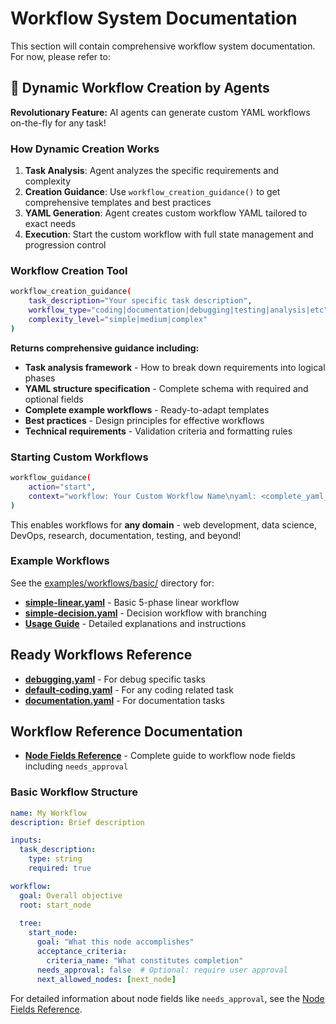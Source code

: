 # Workflow System Documentation

This section will contain comprehensive workflow system documentation. For now, please refer to:

## 🚀 Dynamic Workflow Creation by Agents

**Revolutionary Feature:** AI agents can generate custom YAML workflows on-the-fly for any task!

### How Dynamic Creation Works

1. **Task Analysis**: Agent analyzes the specific requirements and complexity
2. **Creation Guidance**: Use `workflow_creation_guidance()` to get comprehensive templates and best practices
3. **YAML Generation**: Agent creates custom workflow YAML tailored to exact needs
4. **Execution**: Start the custom workflow with full state management and progression control

### Workflow Creation Tool

```bash
workflow_creation_guidance(
    task_description="Your specific task description",
    workflow_type="coding|documentation|debugging|testing|analysis|etc",
    complexity_level="simple|medium|complex"
)
```

**Returns comprehensive guidance including:**
- **Task analysis framework** - How to break down requirements into logical phases
- **YAML structure specification** - Complete schema with required and optional fields
- **Complete example workflows** - Ready-to-adapt templates
- **Best practices** - Design principles for effective workflows
- **Technical requirements** - Validation criteria and formatting rules

### Starting Custom Workflows

```bash
workflow_guidance(
    action="start", 
    context="workflow: Your Custom Workflow Name\nyaml: <complete_yaml_content>"
)
```

This enables workflows for **any domain** - web development, data science, DevOps, research, documentation, testing, and beyond!

### Example Workflows

See the [examples/workflows/basic/](../../examples/workflows/basic/) directory for:

- **[simple-linear.yaml](../../examples/workflows/basic/simple-linear.yaml)** - Basic 5-phase linear workflow
- **[simple-decision.yaml](../../examples/workflows/basic/simple-decision.yaml)** - Decision workflow with branching
- **[Usage Guide](../../examples/workflows/basic/README.md)** - Detailed explanations and instructions

## Ready Workflows Reference
- **[debugging.yaml](./workflows/debugging.yaml)** - For debug specific tasks
- **[default-coding.yaml](./workflows/default-coding.yaml)** - For any coding related task
- **[documentation.yaml](./workflows/documentation.yaml)** - For documentation tasks

## Workflow Reference Documentation
- **[Node Fields Reference](node-fields-reference.md)** - Complete guide to workflow node fields including `needs_approval`


### Basic Workflow Structure

```yaml
name: My Workflow
description: Brief description

inputs:
  task_description:
    type: string
    required: true

workflow:
  goal: Overall objective
  root: start_node
  
  tree:
    start_node:
      goal: "What this node accomplishes"
      acceptance_criteria:
        criteria_name: "What constitutes completion"
      needs_approval: false  # Optional: require user approval
      next_allowed_nodes: [next_node]
```

For detailed information about node fields like `needs_approval`, see the [Node Fields Reference](node-fields-reference.md).